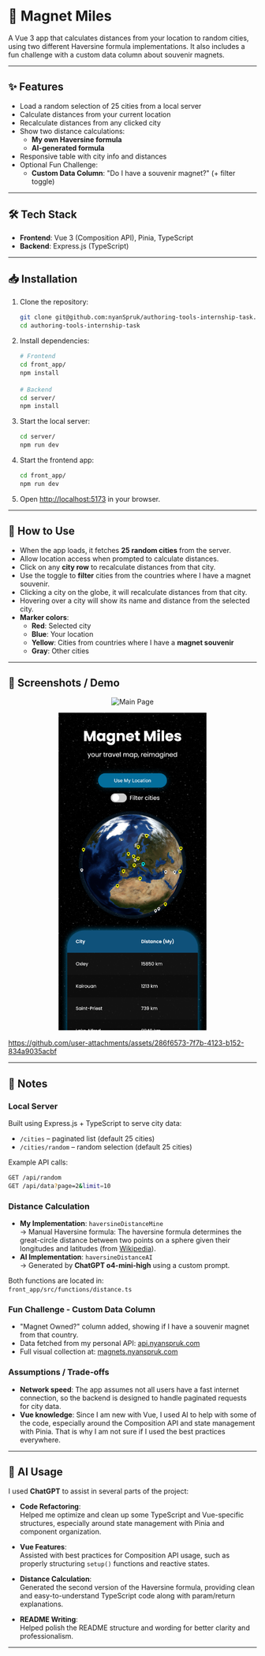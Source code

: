 # 🧲 Magnet Miles

A Vue 3 app that calculates distances from your location to random cities, using two different Haversine formula implementations. It also includes a fun challenge with a custom data column about souvenir magnets.

---

## ✨ Features

- Load a random selection of 25 cities from a local server
- Calculate distances from your current location
- Recalculate distances from any clicked city
- Show two distance calculations: 
  - **My own Haversine formula**
  - **AI-generated formula**
- Responsive table with city info and distances
- Optional Fun Challenge:
  - **Custom Data Column**: "Do I have a souvenir magnet?" (+ filter toggle)

---

## 🛠️ Tech Stack

- **Frontend**: Vue 3 (Composition API), Pinia, TypeScript
- **Backend**: Express.js (TypeScript)

---

## 📥 Installation

1. Clone the repository:
   ```bash
   git clone git@github.com:nyanSpruk/authoring-tools-internship-task.git
   cd authoring-tools-internship-task
   ```

2. Install dependencies:
   ```bash
   # Frontend
   cd front_app/
   npm install
   
   # Backend
   cd server/
   npm install
   ```

3. Start the local server:
   ```bash
   cd server/
   npm run dev
   ```

4. Start the frontend app:
   ```bash
   cd front_app/
   npm run dev
   ```

5. Open [http://localhost:5173](http://localhost:5173) in your browser.

---

## 🧪 How to Use

- When the app loads, it fetches **25 random cities** from the server.
- Allow location access when prompted to calculate distances.
- Click on any **city row** to recalculate distances from that city.
- Use the toggle to **filter** cities from the countries where I have a magnet souvenir.
- Clicking a city on the globe, it will recalculate distances from that city.
- Hovering over a city will show its name and distance from the selected city.
- **Marker colors**:
  - **Red**: Selected city
  - **Blue**: Your location
  - **Yellow**: Cities from countries where I have a **magnet souvenir**
  - **Gray**: Other cities

---

## 📸 Screenshots / Demo

<p align="center">
  <img src="./media/desktop-1.png" alt="Main Page" width="800"/>
</p>

<p align="center">
  <img src="./media/mobile-1.png" alt="Mobile View" width="300"/>
</p>


https://github.com/user-attachments/assets/286f6573-7f7b-4123-b152-834a9035acbf


---

## 📘 Notes

### Local Server

Built using Express.js + TypeScript to serve city data:
- `/cities` – paginated list (default 25 cities)
- `/cities/random` – random selection (default 25 cities)

Example API calls:
```bash
GET /api/random
GET /api/data?page=2&limit=10
```

### Distance Calculation

- **My Implementation**: `haversineDistanceMine`  
  → Manual Haversine formula:
  The haversine formula determines the great-circle distance between two points on a sphere given their longitudes and latitudes
   (from [Wikipedia](https://en.wikipedia.org/wiki/Haversine_formula)).
- **AI Implementation**: `haversineDistanceAI`  
  → Generated by **ChatGPT o4-mini-high** using a custom prompt.  

Both functions are located in:  
`front_app/src/functions/distance.ts`

### Fun Challenge - Custom Data Column

- "Magnet Owned?" column added, showing if I have a souvenir magnet from that country.
- Data fetched from my personal API: [api.nyanspruk.com](https://api.nyanspruk.com)
- Full visual collection at: [magnets.nyanspruk.com](https://magnets.nyanspruk.com)

### Assumptions / Trade-offs
- **Network speed**: The app assumes not all users have a fast internet connection, so the backend is designed to handle paginated requests for city data.
- **Vue knowledge**: Since I am new with Vue, I used AI to help with some of the code, especially around the Composition API and state management with Pinia. That is why I am not sure if I used the best practices everywhere.

---

## 🤖 AI Usage

I used **ChatGPT** to assist in several parts of the project:

- **Code Refactoring**:  
  Helped me optimize and clean up some TypeScript and Vue-specific structures, especially around state management with Pinia and component organization.
  
- **Vue Features**:  
  Assisted with best practices for Composition API usage, such as properly structuring `setup()` functions and reactive states.
  
- **Distance Calculation**:  
  Generated the second version of the Haversine formula, providing clean and easy-to-understand TypeScript code along with param/return explanations.
  
- **README Writing**:  
  Helped polish the README structure and wording for better clarity and professionalism.

---
